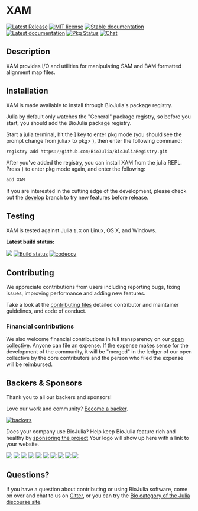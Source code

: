 # XAM

[![Latest Release](https://img.shields.io/github/release/BioJulia/XAM.jl.svg)](https://github.com/BioJulia/XAM.jl/releases/latest)
[![MIT license](https://img.shields.io/badge/license-MIT-green.svg)](https://github.com/BioJulia/XAM.jl/blob/master/LICENSE)
[![Stable documentation](https://img.shields.io/badge/docs-stable-blue.svg)](https://biojulia.github.io/XAM.jl/stable)
[![Latest documentation](https://img.shields.io/badge/docs-latest-blue.svg)](https://biojulia.github.io/XAM.jl/latest/)
[![Pkg Status](https://www.repostatus.org/badges/latest/active.svg)](https://www.repostatus.org/#active)
[![Chat](https://img.shields.io/gitter/room/BioJulia/XAM.svg)](https://gitter.im/BioJulia/XAM.jl)


## Description

XAM provides I/O and utilities for manipulating SAM and BAM formatted alignment map files.


## Installation

XAM is made available to install through BioJulia's package registry.

Julia by default only watches the "General" package registry, so before you start, you should add the BioJulia package registry.

Start a julia terminal, hit the ] key to enter pkg mode (you should see the prompt change from julia> to pkg> ), then enter the following command:

```julia
registry add https://github.com/BioJulia/BioJuliaRegistry.git
```

After you've added the registry, you can install XAM from the julia REPL.
Press `]` to enter pkg mode again, and enter the following:

```julia
add XAM
```

If you are interested in the cutting edge of the development, please check out
the [develop](https://github.com/BioJulia/XAM.jl/tree/develop) branch to try new features before release.


## Testing

XAM is tested against Julia `1.X` on Linux, OS X, and Windows.

**Latest build status:**

[![](https://travis-ci.com/BioJulia/XAM.jl.svg?branch=master)](https://travis-ci.com/BioJulia/XAM.jl)
[![Build status](https://ci.appveyor.com/api/projects/status/y2u4o589q38s6f34?svg=true)](https://ci.appveyor.com/project/BioJulia/xam-jl)
[![codecov](https://codecov.io/gh/BioJulia/XAM.jl/branch/master/graph/badge.svg)](https://codecov.io/gh/BioJulia/XAM.jl)

## Contributing

We appreciate contributions from users including reporting bugs, fixing
issues, improving performance and adding new features.

Take a look at the [contributing files](https://github.com/BioJulia/Contributing)
detailed contributor and maintainer guidelines, and code of conduct.


### Financial contributions

We also welcome financial contributions in full transparency on our
[open collective](https://opencollective.com/biojulia).
Anyone can file an expense. If the expense makes sense for the development
of the community, it will be "merged" in the ledger of our open collective by
the core contributors and the person who filed the expense will be reimbursed.


## Backers & Sponsors

Thank you to all our backers and sponsors!

Love our work and community? [Become a backer](https://opencollective.com/biojulia#backer).

[![backers](https://opencollective.com/biojulia/backers.svg?width=890)](https://opencollective.com/biojulia#backers)

Does your company use BioJulia? Help keep BioJulia feature rich and healthy by
[sponsoring the project](https://opencollective.com/biojulia#sponsor)
Your logo will show up here with a link to your website.

[![](https://opencollective.com/biojulia/sponsor/0/avatar.svg)](https://opencollective.com/biojulia/sponsor/0/website)
[![](https://opencollective.com/biojulia/sponsor/1/avatar.svg)](https://opencollective.com/biojulia/sponsor/1/website)
[![](https://opencollective.com/biojulia/sponsor/2/avatar.svg)](https://opencollective.com/biojulia/sponsor/2/website)
[![](https://opencollective.com/biojulia/sponsor/3/avatar.svg)](https://opencollective.com/biojulia/sponsor/3/website)
[![](https://opencollective.com/biojulia/sponsor/4/avatar.svg)](https://opencollective.com/biojulia/sponsor/4/website)
[![](https://opencollective.com/biojulia/sponsor/5/avatar.svg)](https://opencollective.com/biojulia/sponsor/5/website)
[![](https://opencollective.com/biojulia/sponsor/6/avatar.svg)](https://opencollective.com/biojulia/sponsor/6/website)
[![](https://opencollective.com/biojulia/sponsor/7/avatar.svg)](https://opencollective.com/biojulia/sponsor/7/website)
[![](https://opencollective.com/biojulia/sponsor/8/avatar.svg)](https://opencollective.com/biojulia/sponsor/8/website)
[![](https://opencollective.com/biojulia/sponsor/9/avatar.svg)](https://opencollective.com/biojulia/sponsor/9/website)


## Questions?

If you have a question about contributing or using BioJulia software, come
on over and chat to us on [Gitter](https://gitter.im/BioJulia/General), or you can try the
[Bio category of the Julia discourse site](https://discourse.julialang.org/c/domain/bio).
